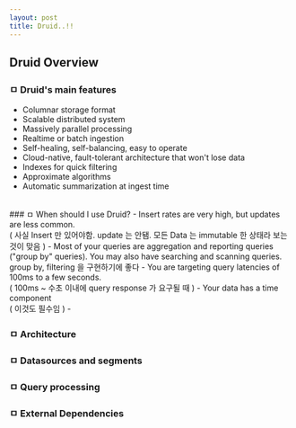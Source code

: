 ```yaml
---
layout: post
title: Druid..!!
---
```


## Druid Overview
### ㅁ Druid's main features
 - Columnar storage format
 - Scalable distributed system
 - Massively parallel processing
 - Realtime or batch ingestion
 - Self-healing, self-balancing, easy to operate
 - Cloud-native, fault-tolerant architecture that won't lose data
 - Indexes for quick filtering
 - Approximate algorithms
 - Automatic summarization at ingest time
 



<br/>
### ㅁ When should I use Druid?
 - Insert rates are very high, but updates are less common. <br/>
 ( 사실 Insert 만 있어야함. update 는 안됌. 모든 Data 는 immutable 한 상태라 보는 것이 맞음 )
 - Most of your queries are aggregation and reporting queries ("group by" queries). You may also have searching and scanning queries. <br/>
 group by, filtering 을 구현하기에 좋다
 - You are targeting query latencies of 100ms to a few seconds. <br/>
( 100ms ~ 수초 이내에 query response 가 요구될 때 )
 - Your data has a time component <br/>
 ( 이것도 필수임 )
  - 

### ㅁ Architecture


### ㅁ Datasources and segments

### ㅁ Query processing

### ㅁ External Dependencies
####
